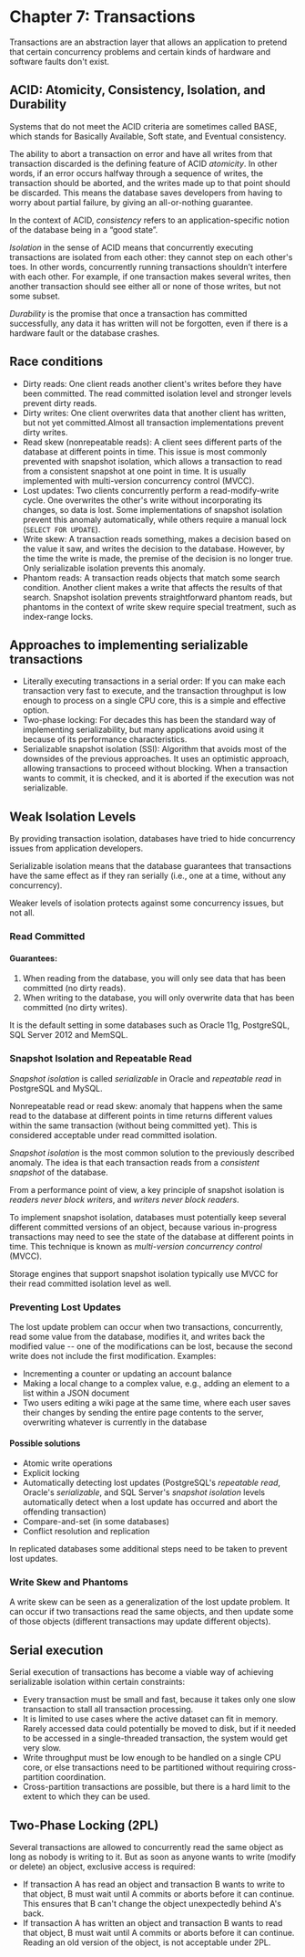 # Chapter 7: Transactions

Transactions are an abstraction layer that allows an application to pretend that certain concurrency problems and
certain kinds of hardware and software faults don't exist.

## ACID: Atomicity, Consistency, Isolation, and Durability

Systems that do not meet the ACID criteria are sometimes called BASE, which stands for Basically Available, Soft state,
and Eventual consistency.

The ability to abort a transaction on error and have all writes from that transaction discarded is the defining feature
of ACID _atomicity_. In other words, if an error occurs halfway through a sequence of writes, the transaction should
be aborted, and the writes made up to that point should be discarded. This means the database saves developers from
having to worry about partial failure, by giving an all-or-nothing guarantee.

In the context of ACID, _consistency_ refers to an application-specific notion of the database being in a “good state”.

_Isolation_ in the sense of ACID means that concurrently executing transactions are isolated from each other: they
cannot step on each other's toes. In other words, concurrently running transactions shouldn’t interfere with each other.
For example, if one transaction makes several writes, then another transaction should see either all or none of those
writes, but not some subset.

_Durability_ is the promise that once a transaction has committed successfully, any data it has written will not be
forgotten, even if there is a hardware fault or the database crashes.

## Race conditions

- Dirty reads: One client reads another client's writes before they have been committed. The read committed isolation
  level and stronger levels prevent dirty reads.
- Dirty writes: One client overwrites data that another client has written, but not yet committed.Almost all transaction
  implementations prevent dirty writes.
- Read skew (nonrepeatable reads): A client sees different parts of the database at different points in time. This issue
  is most commonly prevented with snapshot isolation, which allows a transaction to read from a consistent snapshot at
  one point in time. It is usually implemented with multi-version concurrency control (MVCC).
- Lost updates: Two clients concurrently perform a read-modify-write cycle. One overwrites the other's write without
  incorporating its changes, so data is lost. Some implementations of snapshot isolation prevent this anomaly
  automatically, while others require a manual lock (`SELECT FOR UPDATE`).
- Write skew: A transaction reads something, makes a decision based on the value it saw, and writes the decision to the
  database. However, by the time the write is made, the premise of the decision is no longer true. Only serializable
  isolation prevents this anomaly.
- Phantom reads: A transaction reads objects that match some search condition. Another client makes a write that affects
  the results of that search. Snapshot isolation prevents straightforward phantom reads, but phantoms in the context of
  write skew require special treatment, such as index-range locks.

## Approaches to implementing serializable transactions

- Literally executing transactions in a serial order: If you can make each transaction very fast to execute, and the
  transaction throughput is low enough to process on a single CPU core, this is a simple and effective option.
- Two-phase locking: For decades this has been the standard way of implementing serializability, but many applications
  avoid using it because of its performance characteristics.
- Serializable snapshot isolation (SSI): Algorithm that avoids most of the downsides of the previous approaches. It uses
  an optimistic approach, allowing transactions to proceed without blocking. When a transaction wants to commit, it is
  checked, and it is aborted if the execution was not serializable.

## Weak Isolation Levels

By providing transaction isolation, databases have tried to hide concurrency issues from application developers.

Serializable isolation means that the database guarantees that transactions have the same effect as if they ran
serially (i.e., one at a time, without any concurrency).

Weaker levels of isolation protects against some concurrency issues, but not all.

### Read Committed

#### Guarantees:

1. When reading from the database, you will only see data that has been committed (no dirty reads).
2. When writing to the database, you will only overwrite data that has been committed (no dirty writes).

It is the default setting in some databases such as Oracle 11g, PostgreSQL, SQL Server 2012 and MemSQL.

### Snapshot Isolation and Repeatable Read

_Snapshot isolation_ is called _serializable_ in Oracle and _repeatable read_ in PostgreSQL and MySQL.

Nonrepeatable read or read skew: anomaly that happens when the same read to the database at different points in time
returns different values within the same transaction (without being committed yet). This is considered acceptable
under read committed isolation.

_Snapshot isolation_ is the most common solution to the previously described anomaly. The idea is that each transaction
reads from a _consistent snapshot_ of the database.

From a performance point of view, a key principle of snapshot isolation is _readers never block writers_, and
_writers never block readers_.

To implement snapshot isolation, databases must potentially keep several different committed versions of an object,
because various in-progress transactions may need to see the state of the database at different points in time. This
technique is known as _multi-version concurrency control_ (MVCC).

Storage engines that support snapshot isolation typically use MVCC for their read committed isolation level as well.

### Preventing Lost Updates

The lost update problem can occur when two transactions, concurrently, read some value from the database, modifies it,
and writes back the modified value -- one of the modifications can be lost, because the second write does not include
the first modification. Examples:

- Incrementing a counter or updating an account balance
- Making a local change to a complex value, e.g., adding an element to a list within a JSON document
- Two users editing a wiki page at the same time, where each user saves their changes by sending the entire page
  contents to the server, overwriting whatever is currently in the database

#### Possible solutions

- Atomic write operations
- Explicit locking
- Automatically detecting lost updates (PostgreSQL's _repeatable read_, Oracle's _serializable_, and SQL Server's
  _snapshot isolation_ levels automatically detect when a lost update has occurred and abort the offending transaction)
- Compare-and-set (in some databases)
- Conflict resolution and replication

In replicated databases some additional steps need to be taken to prevent lost updates.

### Write Skew and Phantoms

A write skew can be seen as a generalization of the lost update problem. It can occur if two transactions read the same
objects, and then update some of those objects (different transactions may update different objects).

## Serial execution

Serial execution of transactions has become a viable way of achieving serializable isolation within certain constraints:

- Every transaction must be small and fast, because it takes only one slow transaction to stall all transaction
  processing.
- It is limited to use cases where the active dataset can fit in memory. Rarely accessed data could potentially be moved
  to disk, but if it needed to be accessed in a single-threaded transaction, the system would get very slow.
- Write throughput must be low enough to be handled on a single CPU core, or else transactions need to be partitioned
  without requiring cross-partition coordination.
- Cross-partition transactions are possible, but there is a hard limit to the extent to which they can be used.

## Two-Phase Locking (2PL)

Several transactions are allowed to concurrently read the same object as long as nobody is writing to it. But as soon
as anyone wants to write (modify or delete) an object, exclusive access is required:

- If transaction A has read an object and transaction B wants to write to that object, B must wait until A commits or
  aborts before it can continue. This ensures that B can't change the object unexpectedly behind A's back.
- If transaction A has written an object and transaction B wants to read that object, B must wait until A commits or
  aborts before it can continue. Reading an old version of the object, is not acceptable under 2PL.

